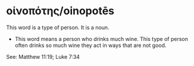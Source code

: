 # οἰνοπότης/oinopotēs
This word is a type of person. It is a noun.
* This word means a person who drinks much wine. This type of person often drinks so much wine they act in ways that are not good.

See: Matthew 11:19; Luke 7:34
